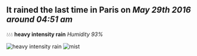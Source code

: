 ## It rained the last time in Paris on *May 29th 2016 around 04:51 am*
💧💧💧  **heavy intensity rain** *Humidity 93%*

![heavy intensity rain](http://openweathermap.org/img/w/10d.png) ![mist](http://openweathermap.org/img/w/50d.png)
